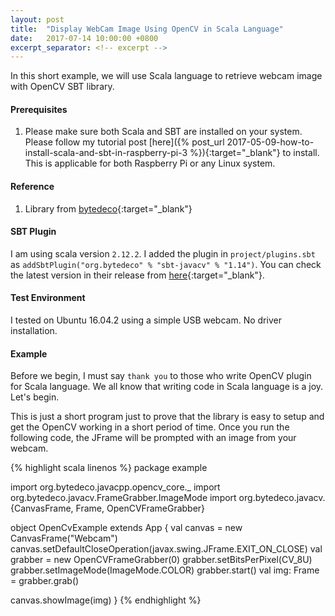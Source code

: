 ```yaml
---
layout: post
title:  "Display WebCam Image Using OpenCV in Scala Language"
date:   2017-07-14 10:00:00 +0800
excerpt_separator: <!-- excerpt -->
---
```

In this short example, we will use Scala language to retrieve webcam image with OpenCV SBT library.
<!-- excerpt -->

#### **Prerequisites**
1. Please make sure both Scala and SBT are installed on your system. Please follow my tutorial post [here]({% post_url 2017-05-09-how-to-install-scala-and-sbt-in-raspberry-pi-3  %}){:target="_blank"} to install. This is applicable for both Raspberry Pi or any Linux system.

#### **Reference**
1. Library from [bytedeco](https://github.com/bytedeco/sbt-javacv){:target="_blank"}

#### **SBT Plugin**
I am using scala version `2.12.2`. I added the plugin in `project/plugins.sbt` as `addSbtPlugin("org.bytedeco" % "sbt-javacv" % "1.14")`. You can check the latest version in their release from [here](https://github.com/bytedeco/sbt-javacv/releases){:target="_blank"}.

#### **Test Environment**
I tested on Ubuntu 16.04.2 using a simple USB webcam. No driver installation.  

#### **Example**
Before we begin, I must say `thank you` to those who write OpenCV plugin for Scala language. We all know that writing code in Scala language is a joy. Let's begin.

This is just a short program just to prove that the library is easy to setup and get the OpenCV working in a short period of time. Once you run the following code, the JFrame will be prompted with an image from your webcam.  

{% highlight scala linenos %}
package example

import org.bytedeco.javacpp.opencv_core._
import org.bytedeco.javacv.FrameGrabber.ImageMode
import org.bytedeco.javacv.{CanvasFrame, Frame, OpenCVFrameGrabber}

object OpenCvExample extends App {
  val canvas = new CanvasFrame("Webcam")
  canvas.setDefaultCloseOperation(javax.swing.JFrame.EXIT_ON_CLOSE)
  val grabber = new OpenCVFrameGrabber(0)
  grabber.setBitsPerPixel(CV_8U)
  grabber.setImageMode(ImageMode.COLOR)
  grabber.start()
  val img: Frame = grabber.grab()

  canvas.showImage(img)
}
{% endhighlight %}